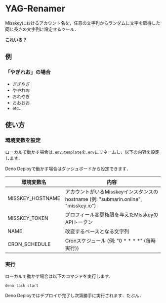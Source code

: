 # YAG-Renamer

Misskeyにおけるアカウント名を，任意の文字列からランダムに文字を取得した同じ長さの文字列に設定するツール．

**これいる？**

## 例

### 「やぎれお」の場合

- ぎぎやぎ
- ややれお
- おれやぎ
- おおおお
- etc...

## 使い方

### 環境変数を設定

ローカルで動かす場合は`.env.template`を`.env`にリネームし，以下の内容を設定します．

Deno Deployで動かす場合はダッシュボードから設定できます．

環境変数名 | 内容
-- | --
MISSKEY_HOSTNAME | アカウントがいるMisskeyインスタンスのhostname (例: "submarin.online", "misskey.io")
MISSKEY_TOKEN | プロフィール変更権限を与えたMisskeyのAPIトークン
NAME | 改変するベースとなる文字列
CRON_SCHEDULE | Cronスケジュール (例: "0 \* \* \* \*" (毎時実行))

### 実行

ローカルで動かす場合は以下のコマンドを実行します．

```sh
deno task start
```

Deno Deployではデプロイが完了し次第勝手に実行されます．たぶん．
